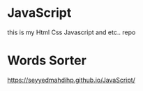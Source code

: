 # JavaScript
this is my Html Css Javascript and etc.. repo
# Words Sorter  
https://seyyedmahdihp.github.io/JavaScript/
